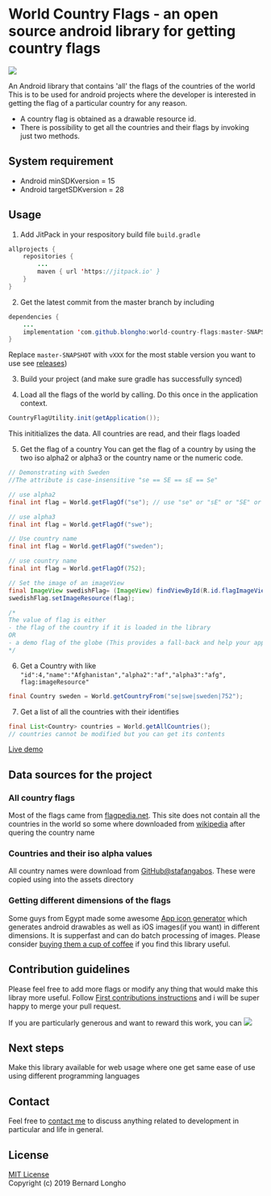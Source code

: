 # World Country Flags - an open source android library for getting country flags
[![](https://jitpack.io/v/blongho/world-country-flags.svg)](https://jitpack.io/#blongho/world-country-flags)

An Android library that contains 'all' the flags of the countries of the world
This is to be used for android projects where the developer is interested in
getting the flag of a particular country for any reason.

- A country flag is obtained as a drawable resource id.
- There is possibility to get all the countries and their
    flags by invoking just two methods.

## System requirement
- Android minSDKversion = 15
- Android targetSDKversion = 28


## Usage
1. Add JitPack in your respository build file `build.gradle`
```java
allprojects {
    repositories {
        ...
        maven { url 'https://jitpack.io' }
    }
}
```

2. Get the latest commit from the master branch by including
```java
dependencies {
    ...
    implementation 'com.github.blongho:world-country-flags:master-SNAPSHOT'
}
```
Replace `master-SNAPSHOT` with `vXXX` for the most stable version you want to use
see [releases](https://github.com/blongho/world-country-flags/releases))

3. Build your project (and make sure gradle has successfully synced)

4. Load all the flags of the world by calling. Do this once in the
    application context.
```java
CountryFlagUtility.init(getApplication());
```
This inititializes the data. All countries are read, and their flags loaded

5. Get the flag of a country
You can get the flag of a country by using the two iso alpha2 or
    alpha3 or the country name or the numeric code.

```java
// Demonstrating with Sweden
//The attribute is case-insensitive "se == SE == sE == Se"

// use alpha2
final int flag = World.getFlagOf("se"); // use "se" or "sE" or "SE" or "Se"

// use alpha3
final int flag = World.getFlagOf("swe");

// Use country name
final int flag = World.getFlagOf("sweden");

// use country name
final int flag = World.getFlagOf(752);

// Set the image of an imageView
final ImageView swedishFlag= (ImageView) findViewById(R.id.flagImageView);
swedishFlag.setImageResource(flag);

/*
The value of flag is either
- the flag of the country if it is loaded in the library
OR
- a demo flag of the globe (This provides a fall-back and help your app not crash due to nullPointerException)
*/
```
6. Get a Country with like `"id":4,"name":"Afghanistan","alpha2":"af","alpha3":"afg", flag:imageResource"`
```java
final Country sweden = World.getCountryFrom("se|swe|sweden|752");
```

7. Get a list of all the countries with their identifies
```java
final List<Country> countries = World.getAllCountries();
// countries cannot be modified but you can get its contents
```
[Live demo](https://github.com/blongho/world-country-flag-demo/blob/master/README.md) 

## Data sources for the project

### All country flags
Most of the flags came from [flagpedia.net](http://flagpedia.net/download).
This site does not contain all the countries in the world so some where downloaded
from [wikipedia](https://www.wikipedia.org/) after quering the country name

### Countries and their iso alpha values
All country names were download from
[GitHub@stafangabos](https://github.com/stefangabos/world_countries/tree/master/data/en).
These were copied using into the assets directory

### Getting different dimensions of the flags
Some guys from Egypt made some awesome [App icon generator](https://appicon.co/#image-sets)
which generates android drawables as well as iOS images(if you want) in different dimensions.
It is supperfast and can do batch processing of images.
Please consider [buying them a cup of coffee](https://www.buymeacoffee.com/appiconco) if you find this library useful.

## Contribution guidelines
Please feel free to add more flags or modify any thing that would make this libray more useful.
Follow [First contributions instructions](https://github.com/blongho/first-contributions/blob/master/README.md)
and i will be super happy to merge your pull request.


If you are particularly generous and want to reward this work, you can
[![](https://www.buymeacoffee.com/assets/img/custom_images/purple_img.png)](https://www.buymeacoffee.com/lKmSQRsaU)


## Next steps
Make this library available for web usage where one get same ease of use using different programming languages


## Contact
Feel free to [contact me](mailto:blongho02@gmail.com) to discuss anything related to development in particular and life in general.


## License
[MIT License](LICENSE.txt) <br>
Copyright (c) 2019 Bernard Longho

